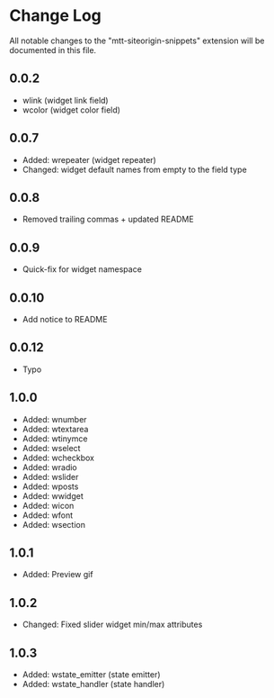 # Change Log
All notable changes to the "mtt-siteorigin-snippets" extension will be documented in this file.

## 0.0.2
- wlink (widget link field)
- wcolor (widget color field)

## 0.0.7
- Added: wrepeater (widget repeater)
- Changed: widget default names from empty to the field type

## 0.0.8
- Removed trailing commas + updated README

## 0.0.9
- Quick-fix for widget namespace

## 0.0.10
- Add notice to README

## 0.0.12
- Typo

## 1.0.0
- Added: wnumber
- Added: wtextarea
- Added: wtinymce
- Added: wselect
- Added: wcheckbox
- Added: wradio
- Added: wslider
- Added: wposts
- Added: wwidget
- Added: wicon
- Added: wfont
- Added: wsection

## 1.0.1
- Added: Preview gif

## 1.0.2
- Changed: Fixed slider widget min/max attributes

## 1.0.3
- Added: wstate_emitter (state emitter)
- Added: wstate_handler (state handler)